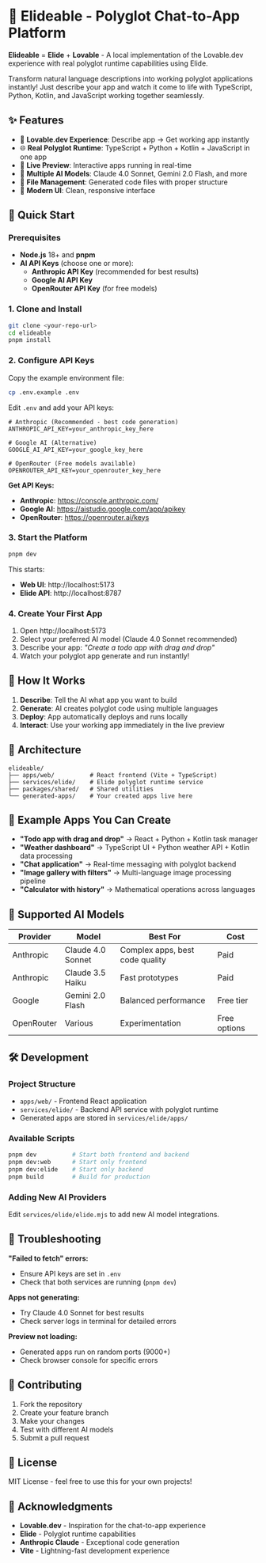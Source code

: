# 🚀 Elideable - Polyglot Chat-to-App Platform

**Elideable** = **Elide** + **Lovable** - A local implementation of the Lovable.dev experience with real polyglot runtime capabilities using Elide.

Transform natural language descriptions into working polyglot applications instantly! Just describe your app and watch it come to life with TypeScript, Python, Kotlin, and JavaScript working together seamlessly.

## ✨ Features

- 🎯 **Lovable.dev Experience**: Describe app → Get working app instantly
- 🌐 **Real Polyglot Runtime**: TypeScript + Python + Kotlin + JavaScript in one app
- 🔄 **Live Preview**: Interactive apps running in real-time
- 🤖 **Multiple AI Models**: Claude 4.0 Sonnet, Gemini 2.0 Flash, and more
- 📁 **File Management**: Generated code files with proper structure
- 🎨 **Modern UI**: Clean, responsive interface

## 🚀 Quick Start

### Prerequisites

- **Node.js** 18+ and **pnpm**
- **AI API Keys** (choose one or more):
  - **Anthropic API Key** (recommended for best results)
  - **Google AI API Key**
  - **OpenRouter API Key** (for free models)

### 1. Clone and Install

```bash
git clone <your-repo-url>
cd elideable
pnpm install
```

### 2. Configure API Keys

Copy the example environment file:
```bash
cp .env.example .env
```

Edit `.env` and add your API keys:
```env
# Anthropic (Recommended - best code generation)
ANTHROPIC_API_KEY=your_anthropic_key_here

# Google AI (Alternative)
GOOGLE_AI_API_KEY=your_google_key_here

# OpenRouter (Free models available)
OPENROUTER_API_KEY=your_openrouter_key_here
```

**Get API Keys:**
- **Anthropic**: https://console.anthropic.com/
- **Google AI**: https://aistudio.google.com/app/apikey
- **OpenRouter**: https://openrouter.ai/keys

### 3. Start the Platform

```bash
pnpm dev
```

This starts:
- **Web UI**: http://localhost:5173
- **Elide API**: http://localhost:8787

### 4. Create Your First App

1. Open http://localhost:5173
2. Select your preferred AI model (Claude 4.0 Sonnet recommended)
3. Describe your app: *"Create a todo app with drag and drop"*
4. Watch your polyglot app generate and run instantly!

## 🎯 How It Works

1. **Describe**: Tell the AI what app you want to build
2. **Generate**: AI creates polyglot code using multiple languages
3. **Deploy**: App automatically deploys and runs locally
4. **Interact**: Use your working app immediately in the live preview

## 🔧 Architecture

```
elideable/
├── apps/web/          # React frontend (Vite + TypeScript)
├── services/elide/    # Elide polyglot runtime service
├── packages/shared/   # Shared utilities
└── generated-apps/    # Your created apps live here
```

## 🌟 Example Apps You Can Create

- **"Todo app with drag and drop"** → React + Python + Kotlin task manager
- **"Weather dashboard"** → TypeScript UI + Python weather API + Kotlin data processing
- **"Chat application"** → Real-time messaging with polyglot backend
- **"Image gallery with filters"** → Multi-language image processing pipeline
- **"Calculator with history"** → Mathematical operations across languages

## 🤖 Supported AI Models

| Provider | Model | Best For | Cost |
|----------|-------|----------|------|
| Anthropic | Claude 4.0 Sonnet | Complex apps, best code quality | Paid |
| Anthropic | Claude 3.5 Haiku | Fast prototypes | Paid |
| Google | Gemini 2.0 Flash | Balanced performance | Free tier |
| OpenRouter | Various | Experimentation | Free options |

## 🛠️ Development

### Project Structure
- `apps/web/` - Frontend React application
- `services/elide/` - Backend API service with polyglot runtime
- Generated apps are stored in `services/elide/apps/`

### Available Scripts
```bash
pnpm dev          # Start both frontend and backend
pnpm dev:web      # Start only frontend
pnpm dev:elide    # Start only backend
pnpm build        # Build for production
```

### Adding New AI Providers
Edit `services/elide/elide.mjs` to add new AI model integrations.

## 🐛 Troubleshooting

**"Failed to fetch" errors:**
- Ensure API keys are set in `.env`
- Check that both services are running (`pnpm dev`)

**Apps not generating:**
- Try Claude 4.0 Sonnet for best results
- Check server logs in terminal for detailed errors

**Preview not loading:**
- Generated apps run on random ports (9000+)
- Check browser console for specific errors

## 🤝 Contributing

1. Fork the repository
2. Create your feature branch
3. Make your changes
4. Test with different AI models
5. Submit a pull request

## 📄 License

MIT License - feel free to use this for your own projects!

## 🙏 Acknowledgments

- **Lovable.dev** - Inspiration for the chat-to-app experience
- **Elide** - Polyglot runtime capabilities
- **Anthropic Claude** - Exceptional code generation
- **Vite** - Lightning-fast development experience

